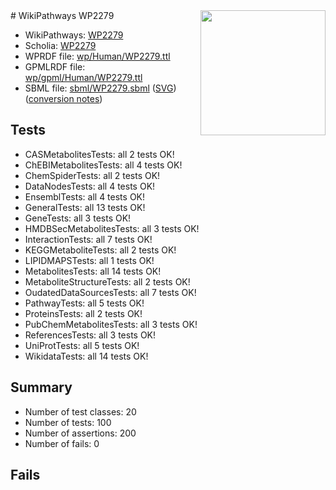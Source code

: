 <img style="float: right; width: 200px" src="../logo.png" />
# WikiPathways WP2279

* WikiPathways: [WP2279](https://identifiers.org/wikipathways:WP2279)
* Scholia: [WP2279](https://scholia.toolforge.org/wikipathways/WP2279)
* WPRDF file: [wp/Human/WP2279.ttl](../wp/Human/WP2279.ttl)
* GPMLRDF file: [wp/gpml/Human/WP2279.ttl](../wp/gpml/Human/WP2279.ttl)
* SBML file: [sbml/WP2279.sbml](../sbml/WP2279.sbml) ([SVG](../sbml/WP2279.svg)) ([conversion notes](../sbml/WP2279.txt))

## Tests
* CASMetabolitesTests: all 2 tests OK!
* ChEBIMetabolitesTests: all 4 tests OK!
* ChemSpiderTests: all 2 tests OK!
* DataNodesTests: all 4 tests OK!
* EnsemblTests: all 4 tests OK!
* GeneralTests: all 13 tests OK!
* GeneTests: all 3 tests OK!
* HMDBSecMetabolitesTests: all 3 tests OK!
* InteractionTests: all 7 tests OK!
* KEGGMetaboliteTests: all 2 tests OK!
* LIPIDMAPSTests: all 1 tests OK!
* MetabolitesTests: all 14 tests OK!
* MetaboliteStructureTests: all 2 tests OK!
* OudatedDataSourcesTests: all 7 tests OK!
* PathwayTests: all 5 tests OK!
* ProteinsTests: all 2 tests OK!
* PubChemMetabolitesTests: all 3 tests OK!
* ReferencesTests: all 3 tests OK!
* UniProtTests: all 5 tests OK!
* WikidataTests: all 14 tests OK!


## Summary

* Number of test classes: 20
* Number of tests: 100
* Number of assertions: 200
* Number of fails: 0

## Fails

